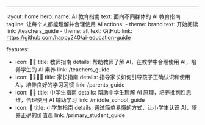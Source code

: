 ---
layout: home
hero:
  name: AI 教育指南
  text: 面向不同群体的 AI 教育指南
  tagline: 让每个人都能理解并合理使用 AI
  actions:
    - theme: brand
      text: 开始阅读
      link: /teachers_guide
    - theme: alt
      text: GitHub
      link: https://github.com/happy240/ai-education-guide

features:
  - icon: 👨‍🏫
    title: 教师指南
    details: 帮助教师了解 AI，在教学中合理使用 AI，培养学生的 AI 素养
    link: /teachers_guide
  - icon: 👨‍👩‍👧‍👦
    title: 家长指南
    details: 指导家长如何引导孩子正确认识和使用 AI，培养良好的学习习惯
    link: /parents_guide
  - icon: 👨‍🎓
    title: 中学生指南
    details: 帮助中学生理解 AI 原理，培养批判性思维，合理使用 AI 辅助学习
    link: /middle_school_guide
  - icon: 👶
    title: 小学生指南
    details: 通过简单易懂的方式，让小学生认识 AI，培养正确的价值观
    link: /primary_student_guide 